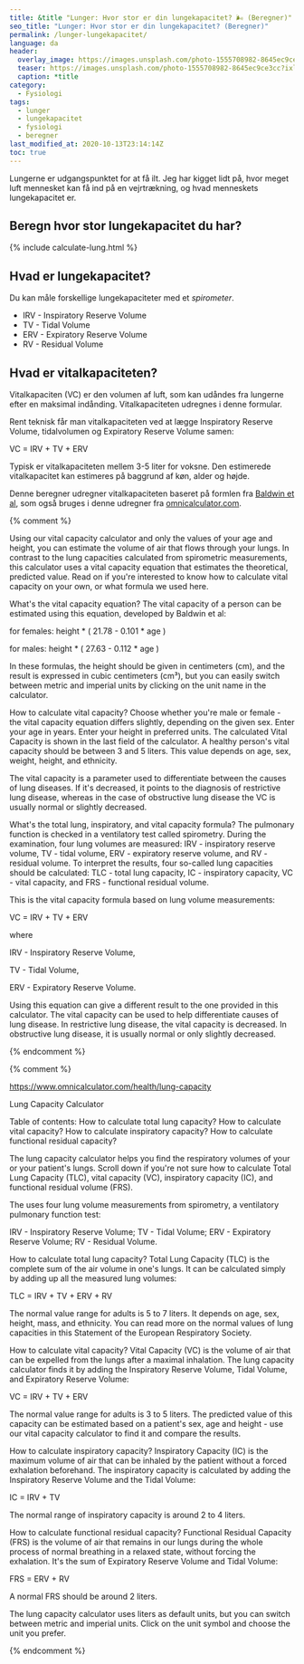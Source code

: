 ```yaml
---
title: &title "Lunger: Hvor stor er din lungekapacitet? 🌬 (Beregner)"
seo_title: "Lunger: Hvor stor er din lungekapacitet? (Beregner)"
permalink: /lunger-lungekapacitet/
language: da
header:
  overlay_image: https://images.unsplash.com/photo-1555708982-8645ec9ce3cc?ixlib=rb-1.2.1&ixid=eyJhcHBfaWQiOjEyMDd9&auto=format&fit=crop&w=1900&q=5
  teaser: https://images.unsplash.com/photo-1555708982-8645ec9ce3cc?ixlib=rb-1.2.1&ixid=eyJhcHBfaWQiOjEyMDd9&auto=format&fit=crop&w=400&q=5
  caption: *title
category:
  - Fysiologi
tags:
  - lunger
  - lungekapacitet
  - fysiologi
  - beregner
last_modified_at: 2020-10-13T23:14:14Z
toc: true
---
```


Lungerne er udgangspunktet for at få ilt. Jeg har kigget lidt på, hvor meget luft mennesket kan få ind på en vejrtrækning, og hvad menneskets lungekapacitet er.

## Beregn hvor stor lungekapacitet du har?

{% include calculate-lung.html %}

## Hvad er lungekapacitet?

Du kan måle forskellige lungekapaciteter med et _spirometer_.

- IRV - Inspiratory Reserve Volume
- TV - Tidal Volume
- ERV - Expiratory Reserve Volume
- RV - Residual Volume

## Hvad er vitalkapaciteten?

Vitalkapaciten (VC) er den volumen af luft, som kan udåndes fra lungerne efter en maksimal indånding. Vitalkapaciteten udregnes i denne formular.

Rent teknisk får man vitalkapaciteten ved at lægge Inspiratory Reserve Volume, tidalvolumen og Expiratory Reserve Volume samen:

VC = IRV + TV + ERV

Typisk er vitalkapaciteten mellem 3-5 liter for voksne. Den estimerede vitalkapacitet kan estimeres på baggrund af køn, alder og højde.

Denne beregner udregner vitalkapaciteten baseret på formlen fra [Baldwin et al](https://www.ncbi.nlm.nih.gov/pubmed/18885031), som også bruges i denne udregner fra [omnicalculator.com](https://www.omnicalculator.com/health/vital-capacity).

{% comment %}

Using our vital capacity calculator and only the values of your age and height, you can estimate the volume of air that flows through your lungs. In contrast to the lung capacities calculated from spirometric measurements, this calculator uses a vital capacity equation that estimates the theoretical, predicted value.
Read on if you're interested to know how to calculate vital capacity on your own, or what formula we used here.



What's the vital capacity equation?
The vital capacity of a person can be estimated using this equation, developed by Baldwin et al:

for females: height * ( 21.78 - 0.101 * age )

for males: height * ( 27.63 - 0.112 * age )

In these formulas, the height should be given in centimeters (cm), and the result is expressed in cubic centimeters (cm³), but you can easily switch between metric and imperial units by clicking on the unit name in the calculator.

How to calculate vital capacity?
Choose whether you're male or female - the vital capacity equation differs slightly, depending on the given sex.
Enter your age in years.
Enter your height in preferred units.
The calculated Vital Capacity is shown in the last field of the calculator.
A healthy person's vital capacity should be between 3 and 5 liters. This value depends on age, sex, weight, height, and ethnicity.

The vital capacity is a parameter used to differentiate between the causes of lung diseases. If it's decreased, it points to the diagnosis of restrictive lung disease, whereas in the case of obstructive lung disease the VC is usually normal or slightly decreased.

What's the total lung, inspiratory, and vital capacity formula?
The pulmonary function is checked in a ventilatory test called spirometry. During the examination, four lung volumes are measured: IRV - inspiratory reserve volume, TV - tidal volume, ERV - expiratory reserve volume, and RV - residual volume. To interpret the results, four so-called lung capacities should be calculated: TLC - total lung capacity, IC - inspiratory capacity, VC - vital capacity, and FRS - functional residual volume.

This is the vital capacity formula based on lung volume measurements:

VC = IRV + TV + ERV

where

IRV - Inspiratory Reserve Volume,

TV - Tidal Volume,

ERV - Expiratory Reserve Volume.

Using this equation can give a different result to the one provided in this calculator. The vital capacity can be used to help differentiate causes of lung disease. In restrictive lung disease, the vital capacity is decreased. In obstructive lung disease, it is usually normal or only slightly decreased.

{% endcomment %}

{% comment %}

https://www.omnicalculator.com/health/lung-capacity

Lung Capacity Calculator

Table of contents:
How to calculate total lung capacity?
How to calculate vital capacity?
How to calculate inspiratory capacity?
How to calculate functional residual capacity?

The lung capacity calculator helps you find the respiratory volumes of your or your patient's lungs.
Scroll down if you're not sure how to calculate Total Lung Capacity (TLC), vital capacity (VC), inspiratory capacity (IC), and functional residual volume (FRS).

The uses four lung volume measurements from spirometry, a ventilatory pulmonary function test:

IRV - Inspiratory Reserve Volume;
TV - Tidal Volume;
ERV - Expiratory Reserve Volume;
RV - Residual Volume.


How to calculate total lung capacity?
Total Lung Capacity (TLC) is the complete sum of the air volume in one's lungs. It can be calculated simply by adding up all the measured lung volumes:

TLC = IRV + TV + ERV + RV

The normal value range for adults is 5 to 7 liters. It depends on age, sex, height, mass, and ethnicity. You can read more on the normal values of lung capacities in this Statement of the European Respiratory Society.

How to calculate vital capacity?
Vital Capacity (VC) is the volume of air that can be expelled from the lungs after a maximal inhalation. The lung capacity calculator finds it by adding the Inspiratory Reserve Volume, Tidal Volume, and Expiratory Reserve Volume:

VC = IRV + TV + ERV

The normal value range for adults is 3 to 5 liters. The predicted value of this capacity can be estimated based on a patient's sex, age and height - use our vital capacity calculator to find it and compare the results.

How to calculate inspiratory capacity?
Inspiratory Capacity (IC) is the maximum volume of air that can be inhaled by the patient without a forced exhalation beforehand. The inspiratory capacity is calculated by adding the Inspiratory Reserve Volume and the Tidal Volume:

IC = IRV + TV

The normal range of inspiratory capacity is around 2 to 4 liters.

How to calculate functional residual capacity?
Functional Residual Capacity (FRS) is the volume of air that remains in our lungs during the whole process of normal breathing in a relaxed state, without forcing the exhalation. It's the sum of Expiratory Reserve Volume and Tidal Volume:

FRS = ERV + RV

A normal FRS should be around 2 liters.

The lung capacity calculator uses liters as default units, but you can switch between metric and imperial units. Click on the unit symbol and choose the unit you prefer.

{% endcomment %}
